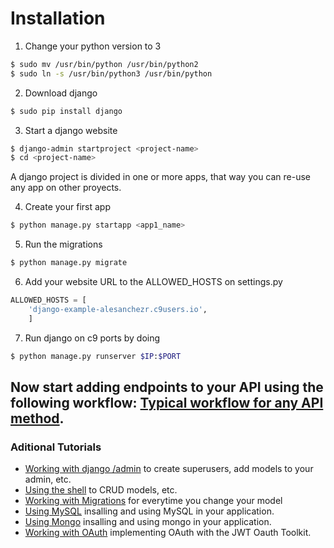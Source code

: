 # Installation


1) Change your python version to 3

```sh
$ sudo mv /usr/bin/python /usr/bin/python2 
$ sudo ln -s /usr/bin/python3 /usr/bin/python
```

2) Download django

```sh
$ sudo pip install django
```

3) Start a django website

```sh
$ django-admin startproject <project-name>
$ cd <project-name>
```
A django project is divided in one or more apps, that way you can re-use any app on other proyects.

4) Create your first app

```sh
$ python manage.py startapp <app1_name>
```

5) Run the migrations

```sh
$ python manage.py migrate
```

6) Add your website URL to the ALLOWED_HOSTS on settings.py

```python
ALLOWED_HOSTS = [
    'django-example-alesanchezr.c9users.io',
    ]
```


7) Run django on c9 ports by doing 

```sh
$ python manage.py runserver $IP:$PORT
```

## Now start adding endpoints to your API using the following workflow: [Typical workflow for any API method](quick_tutorials/FIRST_APP.md).




### Aditional Tutorials
- [Working with django /admin](quick_tutorials/ADMIN.md) to create superusers, add models to your admin, etc.
- [Using the shell](quick_tutorials/DATABASE_API.md) to CRUD models, etc.
- [Working with Migrations](quick_tutorials/MIGRATIONS.md) for everytime you change your model
- [Using MySQL](quick_tutorials/MYSQL.md) insalling and using MySQL in your application.
- [Using Mongo](quick_tutorials/MONGO.md) insalling and using mongo in your application.
- [Working with OAuth](quick_tutorials/OAUTH.md) implementing OAuth with the JWT Oauth Toolkit.
